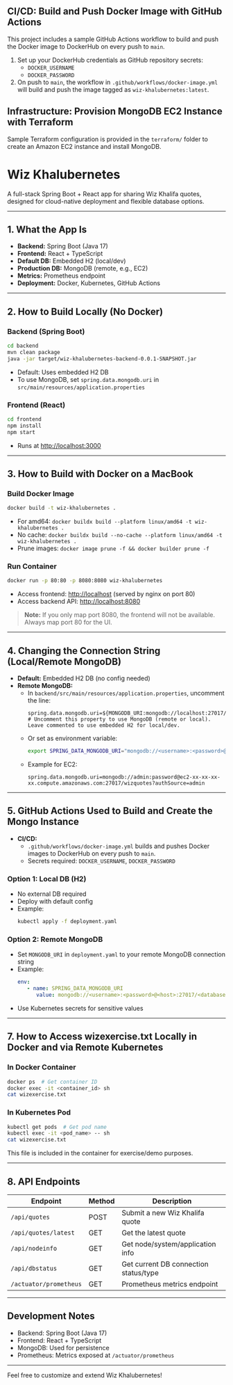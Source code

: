 ## CI/CD: Build and Push Docker Image with GitHub Actions

This project includes a sample GitHub Actions workflow to build and push the Docker image to DockerHub on every push to `main`.

1. Set up your DockerHub credentials as GitHub repository secrets:
   - `DOCKER_USERNAME`
   - `DOCKER_PASSWORD`
2. On push to `main`, the workflow in `.github/workflows/docker-image.yml` will build and push the image tagged as `wiz-khalubernetes:latest`.

## Infrastructure: Provision MongoDB EC2 Instance with Terraform

Sample Terraform configuration is provided in the `terraform/` folder to create an Amazon EC2 instance and install MongoDB.



# Wiz Khalubernetes

A full-stack Spring Boot + React app for sharing Wiz Khalifa quotes, designed for cloud-native deployment and flexible database options.

---

## 1. What the App Is
- **Backend:** Spring Boot (Java 17)
- **Frontend:** React + TypeScript
- **Default DB:** Embedded H2 (local/dev)
- **Production DB:** MongoDB (remote, e.g., EC2)
- **Metrics:** Prometheus endpoint
- **Deployment:** Docker, Kubernetes, GitHub Actions

---

## 2. How to Build Locally (No Docker)

### Backend (Spring Boot)
```sh
cd backend
mvn clean package
java -jar target/wiz-khalubernetes-backend-0.0.1-SNAPSHOT.jar
```
- Default: Uses embedded H2 DB
- To use MongoDB, set `spring.data.mongodb.uri` in `src/main/resources/application.properties`

### Frontend (React)
```sh
cd frontend
npm install
npm start
```
- Runs at [http://localhost:3000](http://localhost:3000)

---

## 3. How to Build with Docker on a MacBook

### Build Docker Image
```sh
docker build -t wiz-khalubernetes .
```
- For amd64: `docker buildx build --platform linux/amd64 -t wiz-khalubernetes .`
- No cache: `docker buildx build --no-cache --platform linux/amd64 -t wiz-khalubernetes .`
- Prune images: `docker image prune -f && docker builder prune -f`


### Run Container
```sh
docker run -p 80:80 -p 8080:8080 wiz-khalubernetes
```
- Access frontend: [http://localhost](http://localhost) (served by nginx on port 80)
- Access backend API: [http://localhost:8080](http://localhost:8080)

> **Note:** If you only map port 8080, the frontend will not be available. Always map port 80 for the UI.

---

## 4. Changing the Connection String (Local/Remote MongoDB)

- **Default:** Embedded H2 DB (no config needed)
- **Remote MongoDB:**
   - In `backend/src/main/resources/application.properties`, uncomment the line:
      ```properties
      spring.data.mongodb.uri=${MONGODB_URI:mongodb://localhost:27017/dummy}
      # Uncomment this property to use MongoDB (remote or local). Leave commented to use embedded H2 for local/dev.
      ```
   - Or set as environment variable:
      ```sh
      export SPRING_DATA_MONGODB_URI="mongodb://<username>:<password>@<host>:27017/<database>?authSource=admin"
      ```
   - Example for EC2:
      ```properties
      spring.data.mongodb.uri=mongodb://admin:password@ec2-xx-xx-xx-xx.compute.amazonaws.com:27017/wizquotes?authSource=admin
      ```

---

## 5. GitHub Actions Used to Build and Create the Mongo Instance



- **CI/CD:**
   - `.github/workflows/docker-image.yml` builds and pushes Docker images to DockerHub on every push to `main`.
   - Secrets required: `DOCKER_USERNAME`, `DOCKER_PASSWORD`

### Option 1: Local DB (H2)
- No external DB required
- Deploy with default config
- Example:
   ```sh
   kubectl apply -f deployment.yaml
   ```

### Option 2: Remote MongoDB
- Set `MONGODB_URI` in `deployment.yaml` to your remote MongoDB connection string
- Example:
   ```yaml
   env:
      - name: SPRING_DATA_MONGODB_URI
         value: mongodb://<username>:<password>@<host>:27017/<database>?authSource=admin
   ```
- Use Kubernetes secrets for sensitive values

---

## 7. How to Access wizexercise.txt Locally in Docker and via Remote Kubernetes

### In Docker Container
```sh
docker ps  # Get container ID
docker exec -it <container_id> sh
cat wizexercise.txt
```

### In Kubernetes Pod
```sh
kubectl get pods  # Get pod name
kubectl exec -it <pod_name> -- sh
cat wizexercise.txt
```

This file is included in the container for exercise/demo purposes.

---

## 8. API Endpoints
| Endpoint                      | Method | Description                                 |
|-------------------------------|--------|---------------------------------------------|
| `/api/quotes`                 | POST   | Submit a new Wiz Khalifa quote              |
| `/api/quotes/latest`          | GET    | Get the latest quote                        |
| `/api/nodeinfo`               | GET    | Get node/system/application info            |
| `/api/dbstatus`               | GET    | Get current DB connection status/type       |
| `/actuator/prometheus`        | GET    | Prometheus metrics endpoint                 |

---



## Development Notes
- Backend: Spring Boot (Java 17)
- Frontend: React + TypeScript
- MongoDB: Used for persistence
- Prometheus: Metrics exposed at `/actuator/prometheus`

---

Feel free to customize and extend Wiz Khalubernetes!
